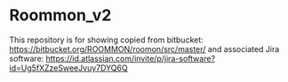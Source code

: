 # Roommon_v2

This repository is for showing copied from bitbucket: https://bitbucket.org/ROOMMON/roomon/src/master/
and associated Jira software: https://id.atlassian.com/invite/p/jira-software?id=Ug5fXZzeSweeJvuy7DYQ6Q
